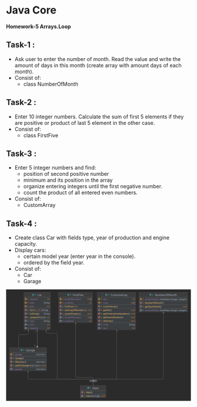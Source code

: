 # Java Core

**Homework-5 Arrays.Loop**

## Task-1 :
- Ask user to enter the number of month. Read the value and write the amount of days in this month (create array with amount days of each month).
- Consist of:
    - class NumberOfMonth

## Task-2 :
- Enter 10 integer numbers. Calculate the sum of first 5 elements if they are positive or product of last 5 element in the other case.
- Consist of:
    - class FirstFive

## Task-3 :
- Enter 5 integer numbers and find:
    - position of second positive number
    - minimum and its position in the array
    - organize entering integers until the first negative number.
    - count the product of all entered even numbers.
- Consist of:
    - CustomArray

## Task-4 :
- Create class Car with fields type, year of production and engine capacity.
- Display cars:
    - certain model year (enter year in the console).
    - ordered by the field year.
- Consist of:
    - Car
    - Garage

![ScreenShot](uml_class_diag.png)